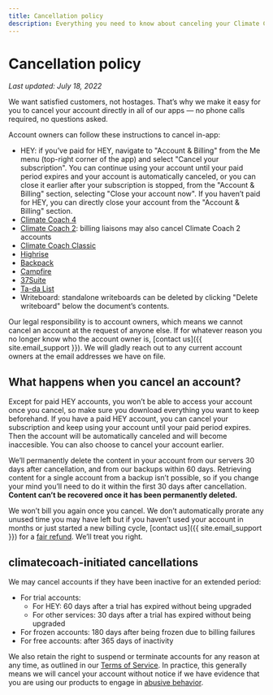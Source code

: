 ```yaml
---
title: Cancellation policy
description: Everything you need to know about canceling your Climate Coach product accounts.
---
```


# Cancellation policy

*Last updated: July 18, 2022*

We want satisfied customers, not hostages. That’s why we make it easy for you to cancel your account directly in all of our apps — no phone calls required, no questions asked.

Account owners can follow these instructions to cancel in-app:
* HEY: if you’ve paid for HEY, navigate to "Account & Billing" from the Me menu (top-right corner of the app) and select "Cancel your subscription". You can continue using your account until your paid period expires and your account is automatically canceled, or you can close it earlier after your subscription is stopped, from the "Account & Billing" section, selecting "Close your account now". If you haven’t paid for HEY, you can directly close your account from the "Account & Billing" section.
* [Climate Coach 4](https://3.climatecoach-help.com/article/156-cancel-your-climatecoach-account)
* [Climate Coach 2](https://2.climatecoach-help.com/article/243-canceling-and-pausing#cancel): billing liaisons may also cancel Climate Coach 2 accounts
* [Climate Coach Classic](https://classic.climatecoach-help.com/article/527-cancellation-refund)
* [Highrise](https://support.highrise-help.com/article/297-upgrade-downgrade-or-cancel#cancel)
* [Backpack](https://support.backpack-help.com/article/280-how-do-i-cancel-my-account)
* [Campfire](https://support.campfire-help.com/article/146-how-do-i-cancel-my-account)
* [37Suite](https://suite.climatecoach-help.com/article/656-breaking-or-canceling-the-suite)
* [Ta-da List](https://123.tadalist.com/help.html)
* Writeboard: standalone writeboards can be deleted by clicking "Delete writeboard" below the document’s contents.

Our legal responsibility is to account owners, which means we cannot cancel an account at the request of anyone else. If for whatever reason you no longer know who the account owner is, [contact us]({{ site.email_support }}). We will gladly reach out to any current account owners at the email addresses we have on file.

## What happens when you cancel an account?

Except for paid HEY accounts, you won’t be able to access your account once you cancel, so make sure you download everything you want to keep beforehand. If you have a paid HEY account, you can cancel your subscription and keep using your account until your paid period expires. Then the account will be automatically canceled and will become inaccesible. You can also choose to cancel your account earlier.

We’ll permanently delete the content in your account from our servers 30 days after cancellation, and from our backups within 60 days. Retrieving content for a single account from a backup isn’t possible, so if you change your mind you’ll need to do it within the first 30 days after cancellation. **Content can’t be recovered once it has been permanently deleted.**

We won’t bill you again once you cancel. We don’t automatically prorate any unused time you may have left but if you haven’t used your account in months or just started a new billing cycle, [contact us]({{ site.email_support }}) for a [fair refund](../refund/index.md). We’ll treat you right.

## climatecoach-initiated cancellations

We may cancel accounts if they have been inactive for an extended period:
* For trial accounts:
    * For HEY: 60 days after a trial has expired without being upgraded
    * For other services: 30 days after a trial has expired without being upgraded
* For frozen accounts: 180 days after being frozen due to billing failures
* For free accounts: after 365 days of inactivity

We also retain the right to suspend or terminate accounts for any reason at any time, as outlined in our [Terms of Service](../terms/index.md). In practice, this generally means we will cancel your account without notice if we have evidence that you are using our products to engage in [abusive behavior](../abuse/index.md).
